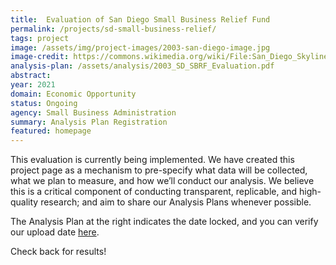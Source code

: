 ```yaml
---
title:  Evaluation of San Diego Small Business Relief Fund
permalink: /projects/sd-small-business-relief/
tags: project  
image: /assets/img/project-images/2003-san-diego-image.jpg
image-credit: https://commons.wikimedia.org/wiki/File:San_Diego_Skyline_at_Dawn.jpg
analysis-plan: /assets/analysis/2003_SD_SBRF_Evaluation.pdf
abstract:  
year: 2021
domain: Economic Opportunity
status: Ongoing
agency: Small Business Administration
summary: Analysis Plan Registration
featured: homepage
---
```


This evaluation is currently being implemented. We have created this project page as a mechanism to pre-specify what data will be collected, what we plan to measure, and how we’ll conduct our analysis. We believe this is a critical component of conducting transparent, replicable, and high-quality research; and aim to share our Analysis Plans whenever possible.

The Analysis Plan at the right indicates the date locked, and you can verify our upload date <a href="https://github.com/gsa-oes/office-of-evaluation-sciences/commits/master/assets/analysis/2003_San_Diego_SBRF_Analysis_Plan.pdf">here</a>. 

Check back for results!
